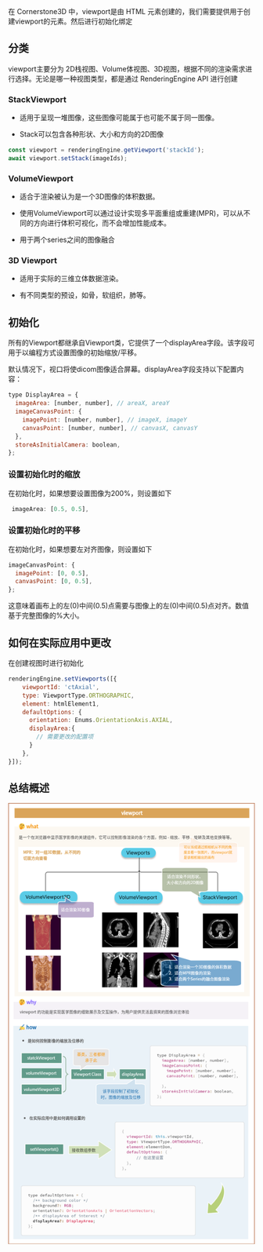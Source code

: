 在 Cornerstone3D 中，viewport是由 HTML 元素创建的，我们需要提供用于创建viewport的元素。然后进行初始化绑定

## 分类

viewport主要分为 2D栈视图、Volume体视图、3D视图，根据不同的渲染需求进行选择。无论是哪一种视图类型，都是通过 RenderingEngine API 进行创建

### StackViewport

- 适用于呈现一堆图像，这些图像可能属于也可能不属于同一图像。

- Stack可以包含各种形状、大小和方向的2D图像

```JavaScript
const viewport = renderingEngine.getViewport('stackId');
await viewport.setStack(imageIds);
```

### VolumeViewport

- 适合于渲染被认为是一个3D图像的体积数据。

- 使用VolumeViewport可以通过设计实现多平面重组或重建(MPR)，可以从不同的方向进行体积可视化，而不会增加性能成本。

- 用于两个series之间的图像融合

### 3D Viewport

- 适用于实际的三维立体数据渲染。

- 有不同类型的预设，如骨，软组织，肺等。

## 初始化

所有的Viewport都继承自Viewport类，它提供了一个displayArea字段。该字段可用于以编程方式设置图像的初始缩放/平移。

默认情况下，视口将使dicom图像适合屏幕。displayArea字段支持以下配置内容：

```JavaScript
type DisplayArea = {
  imageArea: [number, number], // areaX, areaY
  imageCanvasPoint: {
    imagePoint: [number, number], // imageX, imageY
    canvasPoint: [number, number], // canvasX, canvasY
  },
  storeAsInitialCamera: boolean,
};
```



### 设置初始化时的缩放

在初始化时，如果想要设置图像为200%，则设置如下

```JavaScript
 imageArea: [0.5, 0.5],
```



### 设置初始化时的平移

在初始化时，如果想要左对齐图像，则设置如下

```JavaScript
imageCanvasPoint: {
  imagePoint: [0, 0.5], 
  canvasPoint: [0, 0.5], 
};
```

这意味着画布上的左(0)中间(0.5)点需要与图像上的左(0)中间(0.5)点对齐。数值基于完整图像的%大小。



## 如何在实际应用中更改

在创建视图时进行初始化

```JavaScript
renderingEngine.setViewports([{
    viewportId: 'ctAxial',
    type: ViewportType.ORTHOGRAPHIC,
    element: htmlElement1,
    defaultOptions: {
      orientation: Enums.OrientationAxis.AXIAL,
      displayArea:{
        // 需要更改的配置项
      }
    },
}]);
```

## 总结概述

![image.png](Viewport+2fd575bb-f159-4f27-bdbd-72811ed35d9f/image.png)

